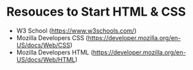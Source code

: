 # Resouces to Start HTML & CSS
- W3 School (https://www.w3schools.com/)
- Mozilla Developers CSS (https://developer.mozilla.org/en-US/docs/Web/CSS)
- Mozilla Developers HTML (https://developer.mozilla.org/en-US/docs/Web/HTML)

